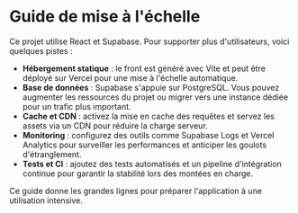 # Guide de mise à l'échelle

Ce projet utilise React et Supabase. Pour supporter plus d'utilisateurs, voici quelques pistes :

- **Hébergement statique** : le front est généré avec Vite et peut être déployé sur Vercel pour une mise à l'échelle automatique.
- **Base de données** : Supabase s'appuie sur PostgreSQL. Vous pouvez augmenter les ressources du projet ou migrer vers une instance dédiée pour un trafic plus important.
- **Cache et CDN** : activez la mise en cache des requêtes et servez les assets via un CDN pour réduire la charge serveur.
- **Monitoring** : configurez des outils comme Supabase Logs et Vercel Analytics pour surveiller les performances et anticiper les goulots d'étranglement.
- **Tests et CI** : ajoutez des tests automatisés et un pipeline d'intégration continue pour garantir la stabilité lors des montées en charge.

Ce guide donne les grandes lignes pour préparer l'application à une utilisation intensive.
